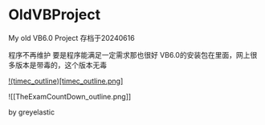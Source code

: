 # OldVBProject
My old VB6.0 Project 
存档于20240616 

程序不再维护 
要是程序能满足一定需求那也很好 
VB6.0的安装包在里面，网上很多版本是带毒的，这个版本无毒 

[!(timec_outline)[timec_outline.png] ](https://raw.githubusercontent.com/greyelastic/OldVBProject/main/timec_outline.png)

![[TheExamCountDown_outline.png]] 

by greyelastic 
